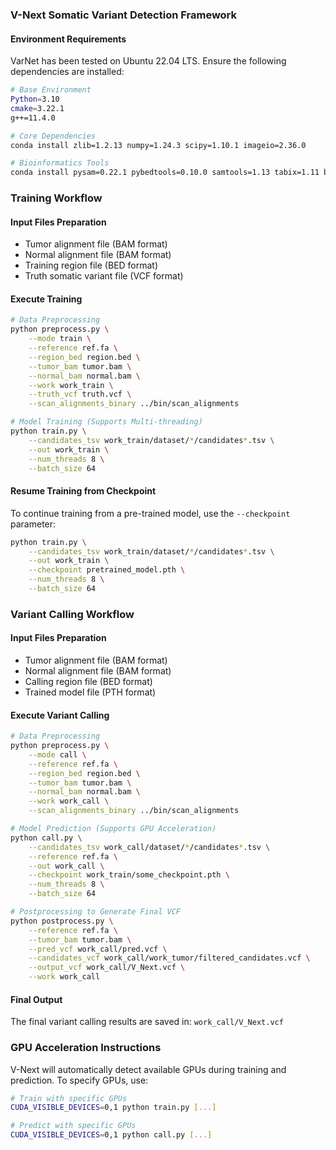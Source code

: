 ### V-Next Somatic Variant Detection Framework

#### Environment Requirements
VarNet has been tested on Ubuntu 22.04 LTS. Ensure the following dependencies are installed:
```bash
# Base Environment
Python=3.10
cmake=3.22.1
g++=11.4.0

# Core Dependencies
conda install zlib=1.2.13 numpy=1.24.3 scipy=1.10.1 imageio=2.36.0

# Bioinformatics Tools
conda install pysam=0.22.1 pybedtools=0.10.0 samtools=1.13 tabix=1.11 bedtools=2.30.0 biopython=1.78 -c bioconda
```

### Training Workflow
#### Input Files Preparation
- Tumor alignment file (BAM format)
- Normal alignment file (BAM format)
- Training region file (BED format)
- Truth somatic variant file (VCF format)

#### Execute Training
```bash
# Data Preprocessing
python preprocess.py \
    --mode train \
    --reference ref.fa \
    --region_bed region.bed \
    --tumor_bam tumor.bam \
    --normal_bam normal.bam \
    --work work_train \
    --truth_vcf truth.vcf \
    --scan_alignments_binary ../bin/scan_alignments

# Model Training (Supports Multi-threading)
python train.py \
    --candidates_tsv work_train/dataset/*/candidates*.tsv \
    --out work_train \
    --num_threads 8 \
    --batch_size 64
```

#### Resume Training from Checkpoint
To continue training from a pre-trained model, use the `--checkpoint` parameter:
```bash
python train.py \
    --candidates_tsv work_train/dataset/*/candidates*.tsv \
    --out work_train \
    --checkpoint pretrained_model.pth \
    --num_threads 8 \
    --batch_size 64
```

### Variant Calling Workflow
#### Input Files Preparation
- Tumor alignment file (BAM format)
- Normal alignment file (BAM format)
- Calling region file (BED format)
- Trained model file (PTH format)

#### Execute Variant Calling
```bash
# Data Preprocessing
python preprocess.py \
    --mode call \
    --reference ref.fa \
    --region_bed region.bed \
    --tumor_bam tumor.bam \
    --normal_bam normal.bam \
    --work work_call \
    --scan_alignments_binary ../bin/scan_alignments

# Model Prediction (Supports GPU Acceleration)
python call.py \
    --candidates_tsv work_call/dataset/*/candidates*.tsv \
    --reference ref.fa \
    --out work_call \
    --checkpoint work_train/some_checkpoint.pth \
    --num_threads 8 \
    --batch_size 64

# Postprocessing to Generate Final VCF
python postprocess.py \
    --reference ref.fa \
    --tumor_bam tumor.bam \
    --pred_vcf work_call/pred.vcf \
    --candidates_vcf work_call/work_tumor/filtered_candidates.vcf \
    --output_vcf work_call/V_Next.vcf \
    --work work_call
```

#### Final Output
The final variant calling results are saved in: `work_call/V_Next.vcf`

### GPU Acceleration Instructions
V-Next will automatically detect available GPUs during training and prediction. To specify GPUs, use:
```bash
# Train with specific GPUs
CUDA_VISIBLE_DEVICES=0,1 python train.py [...]

# Predict with specific GPUs
CUDA_VISIBLE_DEVICES=0,1 python call.py [...]
```

